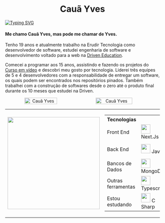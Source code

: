 <h1 align="center">Cauã Yves</h1>

[![Typing SVG](https://readme-typing-svg.herokuapp.com/?color=4169E1&size=35&center=true&vCenter=true&width=1000&lines=HELLO,+My+name+is+Cauã+Yves;I'm+19+years+old;I'm+from+Brazil;Be+Welcome!+:%29)](https://git.io/typing-svg) 

<div>
   <h4>Me chamo Cauã Yves, mas pode me chamar de Yves.</h4>
   <p>Tenho 19 anos e atualmente trabalho na Erudir Tecnologia como desenvolvedor de software, estudei engenharia de software e desenvolvimento voltado para a web na <a href="https://www.driven.com.br" target="rel">Driven Education</a>.</p>
   <p>Comecei a programar aos 15 anos, assistindo e fazendo os projetos do <a href="https://www.cursoemvideo.com/">Curso em vídeo</a> e descobri meu gosto por tecnologia. Liderei três equipes de 5 e 4 desenvolvedores com a responsabilidade de entregar um software, os quais podem ser encontrados nos repositórios pinados. Também trabalhei com a construção de softwares desde o zero até o produto final durante os 10 meses que estudei na Driven.</p>
</div>

<div align="center">
   <div style="display: flex; align-items: center;">
      <img height="auto" width="46%" src="https://github-readme-stats.vercel.app/api?username=CauaYves&show_icons=true&theme=algolia&include_all_commits=true&count_private=true" alt="Cauã Yves"/>  
      
   <img height="auto" width="48.7%" src="https://github-readme-streak-stats.herokuapp.com/?user=CauaYves&theme=algolia" alt="Cauã Yves" />
   </div>
</div>

<div align="center">
<table>
    <tr>
        <td>
            <img width="300" src="https://github-readme-stats.vercel.app/api/top-langs/?username=CauaYves&layout=pie&theme=algolia" />
        </td>
        <td>
             <table>
          <tr>
            <th>Tecnologias</th>
          </tr>
          <tr>
            <td>Front End</td>
            <td><img src="https://cdn.jsdelivr.net/gh/devicons/devicon@latest/icons/nextjs/nextjs-original.svg" height="30px"/> Next.Js</td>
            <td><img src="https://cdn.jsdelivr.net/gh/devicons/devicon/icons/css3/css3-original.svg" height="30px" /> CSS3</td>
            <td><img src="https://cdn.jsdelivr.net/gh/devicons/devicon/icons/react/react-original.svg" height="30px" /> React</td>
            <td><img src="https://cdn.jsdelivr.net/gh/devicons/devicon/icons/html5/html5-original.svg" height="30px" /> HTML</td>
            <td><img src="https://cdn.jsdelivr.net/gh/devicons/devicon/icons/javascript/javascript-original.svg" height="30px" /> Javascript</td>
          </tr>
          <tr>
            <td>Back End</td>
            <td><img src="https://cdn.jsdelivr.net/gh/devicons/devicon@latest/icons/java/java-original.svg" height="30px"/> Java</td>
            <td><img src="https://cdn.jsdelivr.net/gh/devicons/devicon/icons/express/express-original.svg" height="30px" /> Express</td>
            <td><img src="https://cdn.jsdelivr.net/gh/devicons/devicon@latest/icons/nestjs/nestjs-original.svg" height="30px"/> Nest.js</td>
            <td><img src="https://cdn.jsdelivr.net/gh/devicons/devicon/icons/jest/jest-plain.svg" height="30px" /> Jest</td>
            <td><img src="https://cdn.jsdelivr.net/gh/devicons/devicon/icons/nodejs/nodejs-original.svg" height="30px" /> NodeJs</td>
          </tr>
          <tr>
            <td>Bancos de<br> Dados</td>
            <td><img src="https://cdn.jsdelivr.net/gh/devicons/devicon/icons/mongodb/mongodb-original.svg" height="30px"/> MongoDB</td>
            <td><img src="https://cdn.jsdelivr.net/gh/devicons/devicon/icons/postgresql/postgresql-original.svg" height="30px"/> PostgreSQL</td>
            <td><img src="https://cdn.jsdelivr.net/gh/devicons/devicon/icons/redis/redis-original.svg" height="30px" /> Redis</td>
          </tr>
          <tr>
            <td>Outras <br>ferramentas</td>
            <td><img src="https://cdn.jsdelivr.net/gh/devicons/devicon/icons/typescript/typescript-original.svg" height="30px" /> Typescript</td>
            <td><img src="https://github.com/CauaYves/CauaYves/assets/108950428/6737ce11-303c-4a09-965b-789f3695b136" height="30px"/> Prisma</td>
          </tr>
          <tr>
             <td>Estou estudando</td>
             <td><img src="https://github.com/CauaYves/CauaYves/assets/108950428/47af6f6c-e3b9-4a34-8858-99d63c6fd411" height="30px"/> C Sharp</td>
          </tr>
        </table>
        </td>
    </tr>
</table>
   
</div>
